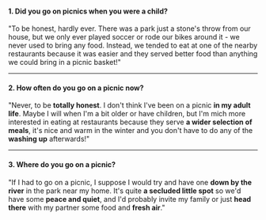 #### 1. Did you go on picnics when you were a child?
"To be honest, hardly ever. There was a park just a stone's throw from our house, but we only ever played soccer or rode our bikes around it - we never used to bring any food. Instead, we tended to eat at one of the nearby restaurants because it was easier and they served better food than anything we could bring in a picnic basket!"

---
#### 2. How often do you go on a picnic now?
"Never, to be **totally honest**. I don't think I've been on a picnic **in my adult life**. Maybe I will when I'm a bit older or have children, but I'm mich more interested in eating at restaurants because they serve **a wider selection of meals**, it's nice and warm in the winter and you don't have to do any of the **washing up** afterwards!"

---
#### 3. Where do you go on a picnic?
"If I had to go on a picnic, I suppose I would try and have one **down by the river** in the park near my home. It's quite **a secluded little spot** so we'd have some **peace and quiet**, and I'd probably invite my family or just **head there** with my partner some food and **fresh air**."